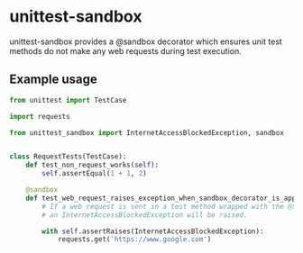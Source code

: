 # unittest-sandbox
unittest-sandbox provides a @sandbox decorator which ensures unit test methods do not make any web requests during test execution.

## Example usage
```python
from unittest import TestCase

import requests

from unittest_sandbox import InternetAccessBlockedException, sandbox


class RequestTests(TestCase):
    def test_non_request_works(self):
        self.assertEqual(1 + 1, 2)

    @sandbox
    def test_web_request_raises_exception_when_sandbox_decorator_is_applied(self):
        # If a web request is sent in a test method wrapped with the @sandbox decorator,
        # an InternetAccessBlockedException will be raised.

        with self.assertRaises(InternetAccessBlockedException):
            requests.get('https://www.google.com')
```
